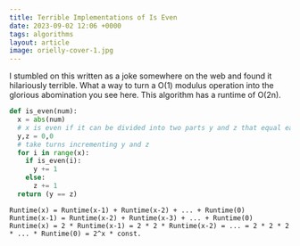 ```yaml
---
title: Terrible Implementations of Is Even
date: 2023-09-02 12:06 +0000
tags: algorithms
layout: article
image: orielly-cover-1.jpg
---
```


I stumbled on this written as a joke somewhere on the web and found it hilariously terrible. What a way to turn a O(1) modulus operation into the glorious abomination you see here.  This algorithm has a runtime of O(2n).

```python
def is_even(num):
  x = abs(num)
  # x is even if it can be divided into two parts y and z that equal each other
  y,z = 0,0
  # take turns incrementing y and z
  for i in range(x):
    if is_even(i):
      y += 1
    else:
      z += 1
  return (y == z)
```

```
Runtime(x) = Runtime(x-1) + Runtime(x-2) + ... + Runtime(0)  
Runtime(x-1) = Runtime(x-2) + Runtime(x-3) + ... + Runtime(0)  
Runtime(x) = 2 * Runtime(x-1) = 2 * 2 * Runtime(x-2) = ... = 2 * 2 * 2 * ... * Runtime(0) = 2^x * const. 

```
